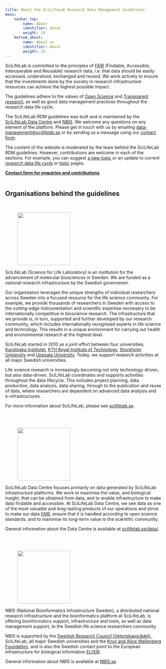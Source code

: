 ```yaml
---
title: About the SciLifeLab Research Data Management Guidelines
menu:
    navbar_top:
        name: About
        identifier: about
        weight: 10
    bottom_about:
        name: About us
        identifier: about
        weight: 10
---
```


SciLifeLab is committed to the principles of [FAIR](/topics/fair-principles) (Findable, Accessible, Interoperable and Reusable) research data, i.e. that data should be easily accessed, understood, exchanged and reused. We work actively to ensure that the investments done by the society in research infrastructure resources can achieve the highest possible impact.

The guidelines adhere to the values of [Open Science](https://ec.europa.eu/info/research-and-innovation/strategy/strategy-2020-2024/our-digital-future/open-science_en) and [Transparent research](https://www.ucl.ac.uk/research/strategy-and-policy/research-transparency), as well as good data management practices throughout the research data life cycle.

The SciLifeLab RDM guidelines was built and is maintained by the [SciLifeLab Data Centre](https://scilifelab.se/data) and [NBIS](https://nbis.se). We welcome any questions on any element of the platform. Please get in touch with us by emailing [data-management@scilifelab.se](mailto:data-management@scilifelab.se) or by sending us a message using our [contact form](/contact/).

The content of the website is moderated by the team behind the SciLifeLab RDM guidelines. However, contributions are welcome in each of the sections. For example, you can suggest [a new topic](/topics/) or an update to current [research data life cycle](/data-life-cycle) or [topic](/topics/) pages.

<a href="/contact/"><b>Contact form for enquiries and contributions <i class="bi bi-arrow-right-square-fill"></i></b></a>
<br/><br/>
## Organisations behind the guidelines
<br/>
<div class="container">
<div class="row">
  <div class="col-sm-12 col-md-12 col-lg-3">
      <figure class="figure float-right"><img width="170" src="/img/logos/scilifelab-logo.svg"></figure>
  </div>
  <div class="col-sm-12 col-md-12 col-lg-9">
  SciLifeLab (Science for Life Laboratory) is an institution for the advancement of molecular biosciences in Sweden. We are funded as a national research infrastructure by the Swedish government.

  Our organisation leverages the unique strengths of individual researchers across Sweden into a focused resource for the life science community. For example, we provide thousands of researchers in Sweden with access to the cutting-edge instrumentation and scientific expertise necessary to be internationally competitive in bioscience research. The infrastructure that we provide is, in turn, supported and further developed by our research community, which includes internationally recognised experts in life science and technology. This results in a unique environment for carrying out health and environmental research at the highest level.

  SciLifeLab started in 2010 as a joint effort between four universities; [Karolinska Institutet](https://www.ki.se/), [KTH Royal Institute of Technology](https://www.kth.se/), [Stockholm University](https://www.su.se/) and [Uppsala University](https://www.uu.se/). Today, we support research activities at all major Swedish universities.

  Life science research is increasingly becoming not only technology-driven, but also data-driven. SciLifeLab coordinates and supports activities throughout the data lifecycle. This includes project planning, data production, data analysis, data sharing, through to the publication and reuse of data, where researchers are dependent on advanced data analysis and e-infrastructures.

  For more information about SciLifeLab, please see [scilifelab.se](https://www.scilifelab.se).
  </div>
</div>
<br/><br/>
<div class="row">
  <div class="col-sm-12 col-md-12 col-lg-3">
    <figure class="figure float-right"><img width="170" src="/img/logos/dc_branding_light_bg.svg"></figure>
  </div>
  <div class="col-sm-12 col-md-12 col-lg-9">

  SciLifeLab Data Centre focuses primarily on data generated by SciLifeLab infrastructure platforms. We work to maximise the value, and biological insight, that can be obtained from data, and to enable infrastructure to make data findable and accessible. At SciLifeLab Data Centre, we see data as one of the most valuable and long-lasting products of our operations and strive to make our data [FAIR](https://www.force11.org/group/fairgroup/fairprinciples), ensure that it is handled according to open science standards, and to maximise its long-term value to the scientific community.

  General information about the Data Centre is available at [scilifelab.se/data/](https://www.scilifelab.se/data/).
  </div>
</div>
<br/><br/>
<div class="row">
  <div class="col-sm-12 col-md-12 col-lg-3">
    <figure class="figure float-right"><img width="170" src="/img/logos/nbislogo-orange-txt.svg"></figure>
  </div>
  <div class="col-sm-12 col-md-12 col-lg-9">
  NBIS (National Bioinformatics Infrastructure Sweden), a distributed national research infrastructure and the bioinformatics platform at SciLifeLab, is offering bioinformatics support, infrastructure and tools, as well as data management support, to the Swedish life science researchers community.

  NBIS is supported by the [Swedish Research Council (Vetenskapsrådet)](http://www.vr.se/), SciLifeLab, all major Swedish universities and the [Knut and Alice Wallenberg Foundation](https://www.wallenberg.com/kaw/en), and is also the Swedish contact point to the European infrastructure for biological information [ELIXIR](https://www.elixir-europe.org/).

  General information about NBIS is available at [NBIS.se](https://nbis.se).
  </div>
</div>
